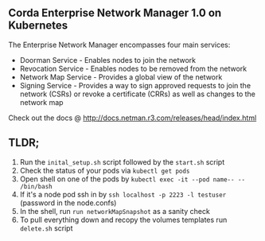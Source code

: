## Corda Enterprise Network Manager 1.0 on Kubernetes

The Enterprise Network Manager encompasses four main services:

- Doorman Service - Enables nodes to join the network
- Revocation Service - Enables nodes to be removed from the network
- Network Map Service - Provides a global view of the network
- Signing Service - Provides a way to sign approved requests to join the network (CSRs) or revoke a certificate (CRRs) as well as changes to the network map

Check out the docs @ http://docs.netman.r3.com/releases/head/index.html

## TLDR;
1. Run the `inital_setup.sh` script followed by the `start.sh` script
2. Check the status of your pods via `kubectl get pods`
3. Open shell on one of the pods by `kubectl exec -it --pod name-- -- /bin/bash`
4. If it's a node pod ssh in by `ssh localhost -p 2223 -l testuser` (password in the node.confs)
5. In the shell, run `run networkMapSnapshot` as a sanity check
6. To pull everything down and recopy the volumes templates run `delete.sh` script

